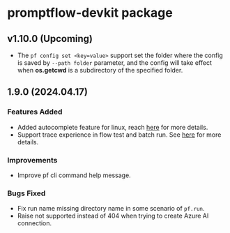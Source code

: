 # promptflow-devkit package

## v1.10.0 (Upcoming)
- The `pf config set <key=value>` support set the folder where the config is saved by `--path folder` parameter,
  and the config will take effect when **os.getcwd** is a subdirectory of the specified folder.

## 1.9.0 (2024.04.17)

### Features Added
- Added autocomplete feature for linux, reach [here](https://microsoft.github.io/promptflow/reference/pf-command-reference.html#autocomplete) for more details.
- Support trace experience in flow test and batch run. See [here](https://microsoft.github.io/promptflow/how-to-guides/tracing/index.html) for more details.

### Improvements

- Improve pf cli command help message.

### Bugs Fixed
- Fix run name missing directory name in some scenario of `pf.run`.
- Raise not supported instead of 404 when trying to create Azure AI connection.
